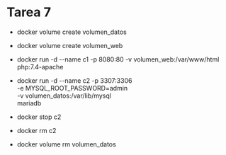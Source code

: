 # Tarea 7

- docker volume create volumen_datos
- docker volume create volumen_web

- docker run -d --name c1 -p 8080:80 -v volumen_web:/var/www/html php:7.4-apache

- docker run -d --name c2 -p 3307:3306 \
    -e MYSQL_ROOT_PASSWORD=admin \
    -v volumen_datos:/var/lib/mysql \
    mariadb

- docker stop c2

- docker rm c2

- docker volume rm volumen_datos
